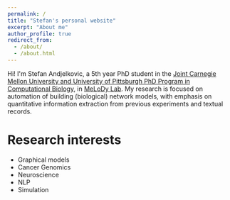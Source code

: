 ```yaml
---
permalink: /
title: "Stefan's personal website"
excerpt: "About me"
author_profile: true
redirect_from: 
  - /about/
  - /about.html
---
```


Hi! I'm Stefan Andjelkovic, a 5th year PhD student in the [Joint Carnegie Mellon University and University of Pittsburgh PhD Program in Computational Biology](http://www.compbio.cmu.edu), in [MeLoDy Lab](https://nmzlab.pitt.edu). My research is focused on automation of building (biological) network models, with emphasis on quantitative information extraction from previous experiments and textual records. 

Research interests
======
- Graphical models
- Cancer Genomics
- Neuroscience
- NLP
- Simulation




